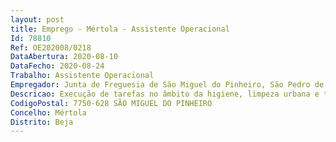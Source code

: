 ```yaml
--- 
layout: post
title: Emprego - Mértola - Assistente Operacional
Id: 78810
Ref: OE202008/0218
DataAbertura: 2020-08-10
DataFecho: 2020-08-24
Trabalho: Assistente Operacional
Empregador: Junta de Freguesia de São Miguel do Pinheiro, São Pedro de Solis e São Sebastião dos Carros
Descricao: Execução de tarefas no âmbito da higiene, limpeza urbana e tarefas auxiliares no âmbito da construção civil.
CodigoPostal: 7750-628 SÃO MIGUEL DO PINHEIRO
Concelho: Mértola
Distrito: Beja
--- 
```

